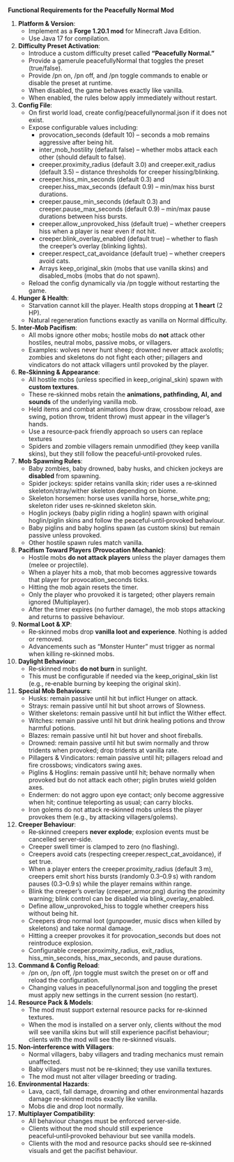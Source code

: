 **Functional Requirements for the Peacefully Normal Mod**

1. **Platform & Version**:
    - Implement as a **Forge 1.20.1 mod** for Minecraft Java Edition.
    - Use Java 17 for compilation.
2. **Difficulty Preset Activation**:
    - Introduce a custom difficulty preset called **“Peacefully Normal.”**
    - Provide a gamerule peacefullyNormal that toggles the preset (true/false).
    - Provide /pn on, /pn off, and /pn toggle commands to enable or disable the preset at runtime.
    - When disabled, the game behaves exactly like vanilla.
    - When enabled, the rules below apply immediately without restart.
3. **Config File**:
    - On first world load, create config/peacefullynormal.json if it does not exist.
    - Expose configurable values including:
        - provocation_seconds (default 10) – seconds a mob remains aggressive after being hit.
        - inter_mob_hostility (default false) – whether mobs attack each other (should default to false).
        - creeper.proximity_radius (default 3.0) and creeper.exit_radius (default 3.5) – distance thresholds for creeper hissing/blinking.
        - creeper.hiss_min_seconds (default 0.3) and creeper.hiss_max_seconds (default 0.9) – min/max hiss burst durations.
        - creeper.pause_min_seconds (default 0.3) and creeper.pause_max_seconds (default 0.9) – min/max pause durations between hiss bursts.
        - creeper.allow_unprovoked_hiss (default true) – whether creepers hiss when a player is near even if not hit.
        - creeper.blink_overlay_enabled (default true) – whether to flash the creeper’s overlay (blinking lights).
        - creeper.respect_cat_avoidance (default true) – whether creepers avoid cats.
        - Arrays keep_original_skin (mobs that use vanilla skins) and disabled_mobs (mobs that do not spawn).
    - Reload the config dynamically via /pn toggle without restarting the game.
4. **Hunger & Health**:
    - Starvation cannot kill the player. Health stops dropping at **1 heart** (2 HP).
    - Natural regeneration functions exactly as vanilla on Normal difficulty.
5. **Inter‑Mob Pacifism**:
    - All mobs ignore other mobs; hostile mobs do **not** attack other hostiles, neutral mobs, passive mobs, or villagers.
    - Examples: wolves never hunt sheep; drowned never attack axolotls; zombies and skeletons do not fight each other; pillagers and vindicators do not attack villagers until provoked by the player.
6. **Re‑Skinning & Appearance**:
    - All hostile mobs (unless specified in keep_original_skin) spawn with **custom textures**.
    - These re‑skinned mobs retain the **animations, pathfinding, AI, and sounds** of the underlying vanilla mob.
    - Held items and combat animations (bow draw, crossbow reload, axe swing, potion throw, trident throw) must appear in the villager’s hands.
    - Use a resource‑pack friendly approach so users can replace textures
    - Spiders and zombie villagers remain unmodified (they keep vanilla skins), but they still follow the peaceful‑until‑provoked rules.
7. **Mob Spawning Rules**:
    - Baby zombies, baby drowned, baby husks, and chicken jockeys are **disabled** from spawning.
    - Spider jockeys: spider retains vanilla skin; rider uses a re‑skinned skeleton/stray/wither skeleton depending on biome.
    - Skeleton horsemen: horse uses vanilla horse, horse_white.png; skeleton rider uses re‑skinned skeleton skin.
    - Hoglin jockeys (baby piglin riding a hoglin) spawn with original hoglin/piglin skins and follow the peaceful‑until‑provoked behaviour.
    - Baby piglins and baby hoglins spawn (as custom skins) but remain passive unless provoked.
    - Other hostile spawn rules match vanilla.
8. **Pacifism Toward Players (Provocation Mechanic)**:
    - Hostile mobs **do not attack players** unless the player damages them (melee or projectile).
    - When a player hits a mob, that mob becomes aggressive towards that player for provocation_seconds ticks.
    - Hitting the mob again resets the timer.
    - Only the player who provoked it is targeted; other players remain ignored (Multiplayer).
    - After the timer expires (no further damage), the mob stops attacking and returns to passive behaviour.
9. **Normal Loot & XP**:
    - Re‑skinned mobs drop **vanilla loot and experience**. Nothing is added or removed.
    - Advancements such as “Monster Hunter” must trigger as normal when killing re‑skinned mobs.
10. **Daylight Behaviour**:
    - Re‑skinned mobs **do not burn** in sunlight.
    - This must be configurable if needed via the keep_original_skin list (e.g., re‑enable burning by keeping the original skin).
11. **Special Mob Behaviours**:
    - Husks: remain passive until hit but inflict Hunger on attack.
    - Strays: remain passive until hit but shoot arrows of Slowness.
    - Wither skeletons: remain passive until hit but inflict the Wither effect.
    - Witches: remain passive until hit but drink healing potions and throw harmful potions.
    - Blazes: remain passive until hit but hover and shoot fireballs.
    - Drowned: remain passive until hit but swim normally and throw tridents when provoked; drop tridents at vanilla rate.
    - Pillagers & Vindicators: remain passive until hit; pillagers reload and fire crossbows; vindicators swing axes.
    - Piglins & Hoglins: remain passive until hit; behave normally when provoked but do not attack each other; piglin brutes wield golden axes.
    - Endermen: do not aggro upon eye contact; only become aggressive when hit; continue teleporting as usual; can carry blocks.
    - Iron golems do not attack re‑skinned mobs unless the player provokes them (e.g., by attacking villagers/golems).
12. **Creeper Behaviour**:
    - Re‑skinned creepers **never explode**; explosion events must be cancelled server‑side.
    - Creeper swell timer is clamped to zero (no flashing).
    - Creepers avoid cats (respecting creeper.respect_cat_avoidance), if set true.
    - When a player enters the creeper.proximity_radius (default 3 m), creepers emit short hiss bursts (randomly 0.3–0.9 s) with random pauses (0.3–0.9 s) while the player remains within range.
    - Blink the creeper’s overlay (creeper_armor.png) during the proximity warning; blink control can be disabled via blink_overlay_enabled.
    - Define allow_unprovoked_hiss to toggle whether creepers hiss without being hit.
    - Creepers drop normal loot (gunpowder, music discs when killed by skeletons) and take normal damage.
    - Hitting a creeper provokes it for provocation_seconds but does not reintroduce explosion.
    - Configurable creeper.proximity_radius, exit_radius, hiss_min_seconds, hiss_max_seconds, and pause durations.
13. **Command & Config Reload**:
    - /pn on, /pn off, /pn toggle must switch the preset on or off and reload the configuration.
    - Changing values in peacefullynormal.json and toggling the preset must apply new settings in the current session (no restart).
14. **Resource Pack & Models**:
    - The mod must support external resource packs for re‑skinned textures.
    - When the mod is installed on a server only, clients without the mod will see vanilla skins but will still experience pacifist behaviour; clients with the mod will see the re‑skinned visuals.
15. **Non‑interference with Villagers**:
    - Normal villagers, baby villagers and trading mechanics must remain unaffected.
    - Baby villagers must not be re‑skinned; they use vanilla textures.
    - The mod must not alter villager breeding or trading.
16. **Environmental Hazards**:
    - Lava, cacti, fall damage, drowning and other environmental hazards damage re‑skinned mobs exactly like vanilla.
    - Mobs die and drop loot normally.
17. **Multiplayer Compatibility**:
    - All behaviour changes must be enforced server‑side.
    - Clients without the mod should still experience peaceful‑until‑provoked behaviour but see vanilla models.
    - Clients with the mod and resource packs should see re‑skinned visuals and get the pacifist behaviour.
